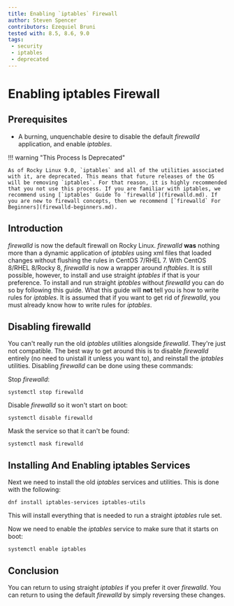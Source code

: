 ```yaml
---
title: Enabling `iptables` Firewall
author: Steven Spencer
contributors: Ezequiel Bruni
tested with: 8.5, 8.6, 9.0
tags:
 - security
 - iptables
 - deprecated
---
```


# Enabling iptables Firewall

## Prerequisites

* A burning, unquenchable desire to disable the default _firewalld_ application, and enable _iptables_.

!!! warning "This Process Is Deprecated"

    As of Rocky Linux 9.0, `iptables` and all of the utilities associated with it, are deprecated. This means that future releases of the OS will be removing `iptables`. For that reason, it is highly recommended that you not use this process. If you are familiar with iptables, we recommend using [`iptables` Guide To `firewalld`](firewalld.md). If you are new to firewall concepts, then we recommend [`firewalld` For Beginners](firewalld-beginners.md).

## Introduction

_firewalld_ is now the default firewall on Rocky Linux. _firewalld_ **was** nothing more than a dynamic application of _iptables_ using xml files that loaded changes without flushing the rules in CentOS 7/RHEL 7.  With CentOS 8/RHEL 8/Rocky 8, _firewalld_ is now a wrapper around _nftables_. It is still possible, however, to install and use straight _iptables_ if that is your preference. To install and run straight _iptables_ without _firewalld_ you can do so by following this guide. What this guide will **not** tell you is how to write rules for _iptables_. It is assumed that if you want to get rid of _firewalld_, you must already know how to write rules for _iptables_.

## Disabling firewalld

You can't really run the old _iptables_ utilities alongside _firewalld_. They're just not compatible. The best way to get around this is to disable _firewalld_ entirely (no need to unistall it unless you want to), and reinstall the _iptables_ utilities. Disabling _firewalld_ can be done using these commands:

Stop _firewalld_:

`systemctl stop firewalld`

Disable _firewalld_ so it won't start on boot:

`systemctl disable firewalld`

Mask the service so that it can't be found:

`systemctl mask firewalld`

## Installing And Enabling iptables Services

Next we need to install the old _iptables_ services and utilities. This is done with the following:

`dnf install iptables-services iptables-utils`

This will install everything that is needed to run a straight _iptables_ rule set.

Now we need to enable the _iptables_ service to make sure that it starts on boot:

`systemctl enable iptables`

## Conclusion

You can return to using straight _iptables_ if you prefer it over _firewalld_. You can return to using the default _firewalld_ by simply reversing these changes.
